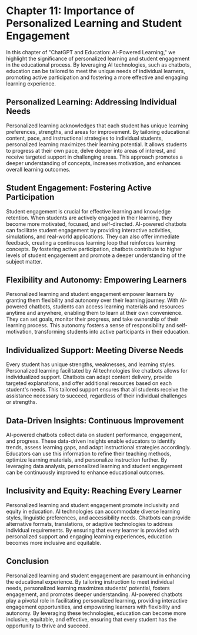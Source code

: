 Chapter 11: Importance of Personalized Learning and Student Engagement
======================================================================

In this chapter of "ChatGPT and Education: AI-Powered Learning," we highlight the significance of personalized learning and student engagement in the educational process. By leveraging AI technologies, such as chatbots, education can be tailored to meet the unique needs of individual learners, promoting active participation and fostering a more effective and engaging learning experience.

Personalized Learning: Addressing Individual Needs
--------------------------------------------------

Personalized learning acknowledges that each student has unique learning preferences, strengths, and areas for improvement. By tailoring educational content, pace, and instructional strategies to individual students, personalized learning maximizes their learning potential. It allows students to progress at their own pace, delve deeper into areas of interest, and receive targeted support in challenging areas. This approach promotes a deeper understanding of concepts, increases motivation, and enhances overall learning outcomes.

Student Engagement: Fostering Active Participation
--------------------------------------------------

Student engagement is crucial for effective learning and knowledge retention. When students are actively engaged in their learning, they become more motivated, focused, and self-directed. AI-powered chatbots can facilitate student engagement by providing interactive activities, simulations, and real-world applications. They can also offer immediate feedback, creating a continuous learning loop that reinforces learning concepts. By fostering active participation, chatbots contribute to higher levels of student engagement and promote a deeper understanding of the subject matter.

Flexibility and Autonomy: Empowering Learners
---------------------------------------------

Personalized learning and student engagement empower learners by granting them flexibility and autonomy over their learning journey. With AI-powered chatbots, students can access learning materials and resources anytime and anywhere, enabling them to learn at their own convenience. They can set goals, monitor their progress, and take ownership of their learning process. This autonomy fosters a sense of responsibility and self-motivation, transforming students into active participants in their education.

Individualized Support: Meeting Diverse Needs
---------------------------------------------

Every student has unique strengths, weaknesses, and learning styles. Personalized learning facilitated by AI technologies like chatbots allows for individualized support. Chatbots can adapt content delivery, provide targeted explanations, and offer additional resources based on each student's needs. This tailored support ensures that all students receive the assistance necessary to succeed, regardless of their individual challenges or strengths.

Data-Driven Insights: Continuous Improvement
--------------------------------------------

AI-powered chatbots collect data on student performance, engagement, and progress. These data-driven insights enable educators to identify trends, assess learning gaps, and adapt instructional strategies accordingly. Educators can use this information to refine their teaching methods, optimize learning materials, and personalize instruction further. By leveraging data analysis, personalized learning and student engagement can be continuously improved to enhance educational outcomes.

Inclusivity and Equity: Reaching Every Learner
----------------------------------------------

Personalized learning and student engagement promote inclusivity and equity in education. AI technologies can accommodate diverse learning styles, linguistic preferences, and accessibility needs. Chatbots can provide alternative formats, translations, or adaptive technologies to address individual requirements. By ensuring that every learner is provided with personalized support and engaging learning experiences, education becomes more inclusive and equitable.

Conclusion
----------

Personalized learning and student engagement are paramount in enhancing the educational experience. By tailoring instruction to meet individual needs, personalized learning maximizes students' potential, fosters engagement, and promotes deeper understanding. AI-powered chatbots play a pivotal role in facilitating personalized learning, providing interactive engagement opportunities, and empowering learners with flexibility and autonomy. By leveraging these technologies, education can become more inclusive, equitable, and effective, ensuring that every student has the opportunity to thrive and succeed.
